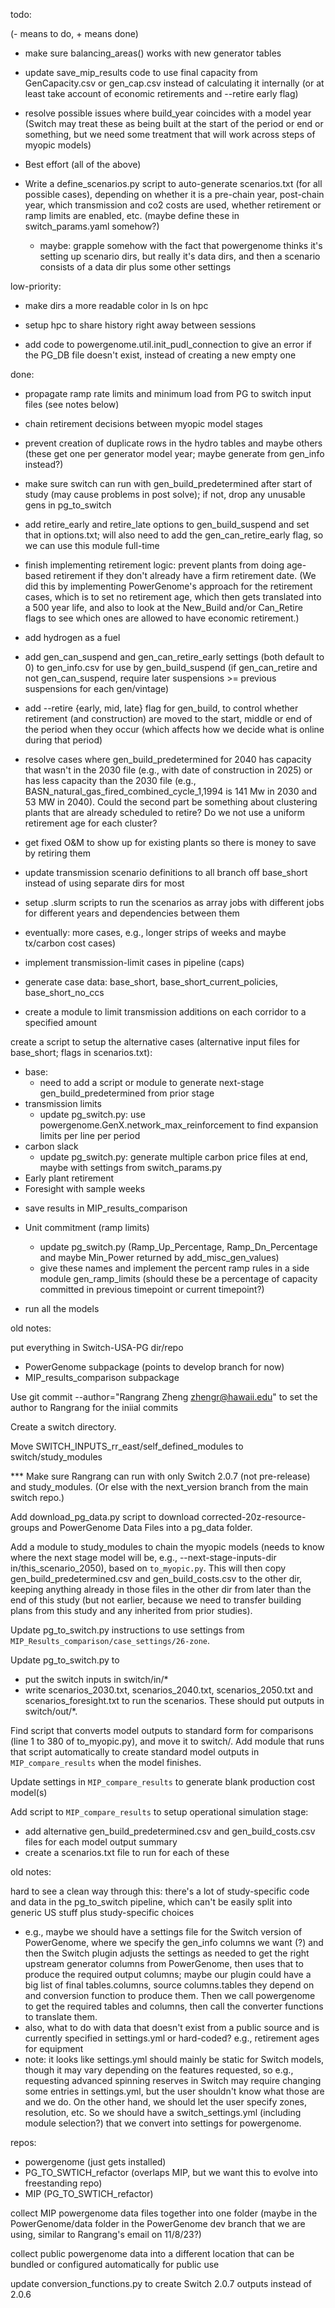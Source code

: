 todo:

(- means to do, + means done)

- make sure balancing_areas() works with new generator tables

- update save_mip_results code to use final capacity from GenCapacity.csv or
  gen_cap.csv instead of calculating it internally (or at least take account of
  economic retirements and --retire early flag)

- resolve possible issues where build_year coincides with a model year (Switch may
  treat these as being built at the start of the period or end or something, but
  we need some treatment that will work across steps of myopic models)

- Best effort​ (all of the above)

- Write a define_scenarios.py script to auto-generate scenarios.txt (for all
  possible cases), depending on whether it is a pre-chain year, post-chain year,
  which transmission and co2 costs are used, whether retirement or ramp limits
  are enabled, etc. (maybe define these in switch_params.yaml somehow?)
  - maybe: grapple somehow with the fact that powergenome thinks it's setting
    up scenario dirs, but really it's data dirs, and then a scenario consists of a
    data dir plus some other settings

low-priority:

- make dirs a more readable color in ls on hpc

- setup hpc to share history right away between sessions

- add code to powergenome.util.init_pudl_connection to give an error if the PG_DB file doesn't exist, instead of creating a new empty one

done:

+ propagate ramp rate limits and minimum load from PG to switch input files (see notes below)

+ chain retirement decisions between myopic model stages

+ prevent creation of duplicate rows in the hydro tables and maybe others (these get one per generator model year; maybe generate from gen_info instead?)

+ make sure switch can run with gen_build_predetermined after start of study (may cause problems in post solve); if not, drop any unusable gens in pg_to_switch

+ add retire_early and retire_late options to gen_build_suspend and set that in options.txt; will also need to add the gen_can_retire_early flag, so we can use this module full-time

+ finish implementing retirement logic: prevent plants from doing age-based retirement if they don't already
  have a firm retirement date. (We did this by implementing PowerGenome's approach for the retirement cases,
  which is to set no retirement age, which then gets translated into a 500 year life, and also to look at
  the New_Build and/or Can_Retire flags to see which ones are allowed to have economic retirement.)

+ add hydrogen as a fuel

+ add gen_can_suspend and gen_can_retire_early settings (both default to 0) to gen_info.csv for use by gen_build_suspend (if gen_can_retire and not gen_can_suspend, require later suspensions >= previous suspensions for each gen/vintage)

+ add --retire {early, mid, late} flag for gen_build, to control whether
  retirement (and construction) are moved to the start, middle or end of the
  period when they occur (which affects how we decide what is online during that
  period)

+ resolve cases where gen_build_predetermined for 2040 has capacity that wasn't in the 2030 file (e.g., with date of construction in 2025) or has less capacity than the 2030 file (e.g., BASN_natural_gas_fired_combined_cycle_1,1994 is 141 Mw in 2030 and 53 MW in 2040). Could the second part be something about clustering plants that are already scheduled to retire? Do we not use a uniform retirement age for each cluster?
+ get fixed O&M to show up for existing plants so there is money to save by retiring them
+ update transmission scenario definitions to all branch off base_short instead of using separate dirs for most

+ setup .slurm scripts to run the scenarios as array jobs with different jobs
  for different years and dependencies between them

+ eventually: more cases, e.g., longer strips of weeks and maybe tx/carbon cost cases)

+ implement transmission-limit cases in pipeline (caps)

+ generate case data: base_short, base_short_current_policies, base_short_no_ccs

+ create a module to limit transmission additions on each corridor to a specified amount

create a script to setup the alternative cases (alternative input files for base_short; flags in scenarios.txt):
+ base:
  + need to add a script or module to generate next-stage gen_build_predetermined from prior stage
+ transmission limits
  + update pg_switch.py: use powergenome.GenX.network_max_reinforcement to find expansion limits per line per period
+ carbon slack
  + update pg_switch.py: generate multiple carbon price files at end, maybe with settings from switch_params.py
+ Early plant retirement​
+ Foresight with sample weeks​
- save results in MIP_results_comparison

+ Unit commitment​ (ramp limits)
  + update pg_switch.py (Ramp_Up_Percentage, Ramp_Dn_Percentage and maybe Min_Power returned by add_misc_gen_values)
  + give these names and implement the percent ramp rules in a side module
    gen_ramp_limits (should these be a percentage of capacity committed in previous
    timepoint or current timepoint?)

+ run all the models


old notes:

put everything in Switch-USA-PG dir/repo
- PowerGenome subpackage (points to develop branch for now)
- MIP_results_comparison subpackage

Use git commit --author="Rangrang Zheng <zhengr@hawaii.edu>" to set the author to Rangrang for the iniial commits

Create a switch directory.

Move SWITCH_INPUTS_rr_east/self_defined_modules to switch/study_modules

*** Make sure Rangrang can run with only Switch 2.0.7 (not pre-release) and study_modules. (Or else with the next_version branch from the main switch repo.)

Add download_pg_data.py script to download corrected-20z-resource-groups and PowerGenome Data Files into a pg_data folder.

Add a module to study_modules to chain the myopic models (needs to know where
the next stage model will be, e.g., --next-stage-inputs-dir
in/this_scenario_2050), based on `to_myopic.py`. This will then copy
gen_build_predetermined.csv and gen_build_costs.csv to the other dir, keeping
anything already in those files in the other dir from later than the end of this
study (but not earlier, because we need to transfer building plans from this
study and any inherited from prior studies).

Update pg_to_switch.py instructions to use settings from `MIP_Results_comparison/case_settings/26-zone`.

Update pg_to_switch.py to
- put the switch inputs in switch/in/*
- write scenarios_2030.txt, scenarios_2040.txt, scenarios_2050.txt and scenarios_foresight.txt to run the scenarios. These should put outputs in switch/out/*.

Find script that converts model outputs to standard form for comparisons (line 1
to 380 of to_myopic.py), and move it to switch/. Add module that runs that
script automatically to create standard model outputs in `MIP_compare_results`
when the model finishes.

Update settings in `MIP_compare_results` to generate blank production cost
model(s)

Add script to `MIP_compare_results` to setup operational simulation stage:

  - add alternative gen_build_predetermined.csv and gen_build_costs.csv files
    for each model output summary
  - create a scenarios.txt file to run for each of these





old notes:

hard to see a clean way through this: there's a lot of study-specific code and data
in the pg_to_switch pipeline, which can't be easily split into generic US stuff
plus study-specific choices
  - e.g., maybe we should have a settings file for the Switch version of
    PowerGenome, where we specify the gen_info columns we want (?) and then
    the Switch plugin adjusts the settings as needed to get the right upstream
    generator columns from PowerGenome, then uses that to produce the required
    output columns; maybe our plugin could have a big list of final
    tables.columns, source columns.tables they depend on and conversion
    function to produce them. Then we call powergenome to get the required
    tables and columns, then call the converter functions to translate them.
  - also, what to do with data that doesn't exist from a public source and is
    currently specified in settings.yml or hard-coded? e.g., retirement ages
    for equipment
  - note: it looks like settings.yml should mainly be static for Switch
    models, though it may vary depending on the features requested, so e.g.,
    requesting advanced spinning reserves in Switch may require changing some
    entries in settings.yml, but the user shouldn't know what those are and
    we do. On the other hand, we should let the user specify zones, resolution,
    etc. So we should have a switch_settings.yml (including module selection?)
    that we convert into settings for powergenome.


repos:
  - powergenome (just gets installed)
  - PG_TO_SWTICH_refactor (overlaps MIP, but we want this to evolve into freestanding repo)
  - MIP (PG_TO_SWTICH_refactor)



collect MIP powergenome data files together into one folder (maybe in the
PowerGenome/data folder in the PowerGenome dev branch that we are using,
similar to Rangrang's email on 11/8/23?)

collect public powergenome data into a different location that can be bundled
or configured automatically for public use

update conversion_functions.py to create Switch 2.0.7 outputs instead of 2.0.6


